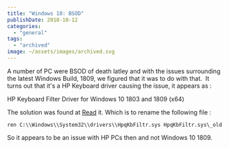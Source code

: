 ```yaml
---
title: "Windows 10: BSOD"
publishDate: 2018-10-12
categories: 
  - "general"
tags:
  - "archived"
image: ~/assets/images/archived.svg
---
```


A number of PC were BSOD of death latley and with the issues surrounding the latest Windows Build, 1809, we figured that it was to do with that.  It turns out that it's a HP Keyboard driver causing the issue, it appears as :  
  
HP Keyboard Filter Driver for Windows 10 1803 and 1809 (x64)  
  
The solution was found at [Read](https://www.reddit.com/r/Windows10/comments/9n0bkw/one_of_these_quality_updates_can_cause_an/) it. Which is to rename the following file :  

```
ren C:\\Windows\\System32\\drivers\\HpqKbFiltr.sys HpqKbFiltr.sys\_old
```
  
So it appears to be an issue with HP PCs then and not Windows 10 1809.
